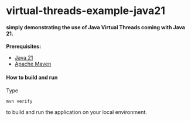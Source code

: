 # virtual-threads-example-java21

#### simply demonstrating the use of Java Virtual Threads coming with Java 21.

**Prerequisites:**

* [Java 21](https://openjdk.net/)
* [Apache Maven](https:http://maven.apache.org/)

#### How to build and run

Type

```bash
mvn verify
```
to build and run the application on your local environment.
